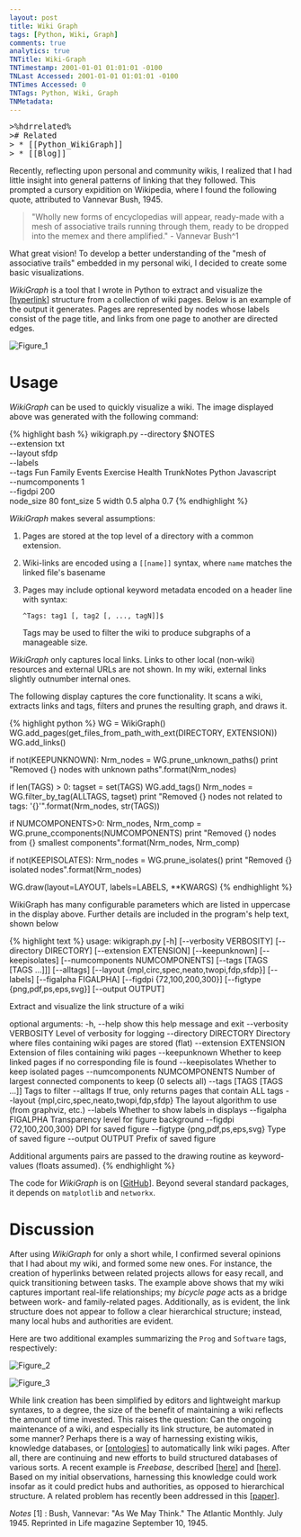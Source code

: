```yaml
---
layout: post
title: Wiki Graph
tags: [Python, Wiki, Graph]
comments: true
analytics: true
TNTitle: Wiki-Graph
TNTimestamp: 2001-01-01 01:01:01 -0100
TNLast Accessed: 2001-01-01 01:01:01 -0100
TNTimes Accessed: 0
TNTags: Python, Wiki, Graph
TNMetadata: 
---
```



<pre class="action ideaaction">
>%hdrrelated%
># Related
> * [[Python_WikiGraph]]
> * [[Blog]]
</pre>

[Figure_1]: wg-family-bicycle-work-rev2_2011-06-10_23-23-35.jpg "Figure 1"
[Figure_2]: wg-prog-2011_06_11-23_40_56.jpg "Figure 2"
[Figure_3]: wg-software-2011_06_12-00_07_06.jpg "Figure 3"

<!-- ![XXX-wg-family-bicycle-work-rev2_2011-06-10_23-23-35.png][] -->

Recently, reflecting upon personal and community wikis, I realized that I had little insight into general patterns of linking that they followed.  This prompted a cursory expidition on Wikipedia, where I found the following quote, attributed to Vannevar Bush, 1945.

 > "Wholly new forms of encyclopedias will appear, ready-made with a mesh of associative trails running through them, ready to be dropped into the memex and there amplified." - Vannevar Bush^1

What great vision!  To develop a better understanding of the "mesh of associative trails" embedded in my personal wiki, I decided to create some basic visualizations.

_WikiGraph_ is a tool that I wrote in Python to extract and visualize the [[hyperlink]] structure from a collection of wiki pages.  Below is an example of the output it generates.  Pages are represented by nodes whose labels consist of the page title, and links from one page to another are directed edges.

![Figure_1][]

# Usage

_WikiGraph_ can be used to quickly visualize a wiki.  The image displayed above was generated with the following command:

{% highlight bash %}
wikigraph.py --directory $NOTES \
             --extension txt \
             --layout sfdp \
             --labels \
             --tags Fun Family Events Exercise Health TrunkNotes Python Javascript \
             --numcomponents 1 \
             --figdpi 200 \
             node_size 80 font_size 5 width 0.5 alpha 0.7
{% endhighlight %}

_WikiGraph_ makes several assumptions:

 1. Pages are stored at the top level of a directory with a common extension.

 1. Wiki-links are encoded using a `[[name]]` syntax, where `name` matches the linked file's basename

 1. Pages may include optional keyword metadata encoded on a header line with syntax:

    `^Tags: tag1 [, tag2 [, ..., tagN]]$`

    Tags may be used to filter the wiki to produce subgraphs of a manageable size.

_WikiGraph_ only captures local links.  Links to other local (non-wiki) resources and external URLs are not shown.  In my wiki, external links slightly outnumber internal ones.

The following display captures the core functionality.  It scans a wiki, extracts links and tags, filters and prunes the resulting graph, and draws it.

{% highlight python %}
WG = WikiGraph()
WG.add_pages(get_files_from_path_with_ext(DIRECTORY, EXTENSION))
WG.add_links()

if not(KEEPUNKNOWN):
    Nrm_nodes = WG.prune_unknown_paths()
    print "Removed {} nodes with unknown paths".format(Nrm_nodes)

if len(TAGS) > 0:
    tagset = set(TAGS)
    WG.add_tags()
    Nrm_nodes = WG.filter_by_tag(ALLTAGS, tagset)
    print "Removed {} nodes not related to tags: '{}'".format(Nrm_nodes, str(TAGS))

if NUMCOMPONENTS>0:
    Nrm_nodes, Nrm_comp = WG.prune_ccomponents(NUMCOMPONENTS)
    print "Removed {} nodes from {} smallest components".format(Nrm_nodes, Nrm_comp)

if not(KEEPISOLATES):
    Nrm_nodes = WG.prune_isolates()
    print "Removed {} isolated nodes".format(Nrm_nodes)

WG.draw(layout=LAYOUT, labels=LABELS, **KWARGS)
{% endhighlight %}

WikiGraph has many configurable parameters which are listed in uppercase in the display above.  Further details are included in the program's help text, shown below

{% highlight text %}
usage: wikigraph.py [-h] [--verbosity VERBOSITY] [--directory DIRECTORY]
                    [--extension EXTENSION] [--keepunknown] [--keepisolates]
                    [--numcomponents NUMCOMPONENTS] [--tags [TAGS [TAGS ...]]]
                    [--alltags]
                    [--layout {mpl,circ,spec,neato,twopi,fdp,sfdp}] [--labels]
                    [--figalpha FIGALPHA] [--figdpi {72,100,200,300}]
                    [--figtype {png,pdf,ps,eps,svg}] [--output OUTPUT]

Extract and visualize the link structure of a wiki

optional arguments:
  -h, --help            show this help message and exit
  --verbosity VERBOSITY
                        Level of verbosity for logging
  --directory DIRECTORY
                        Directory where files containing wiki pages are stored
                        (flat)
  --extension EXTENSION
                        Extension of files containing wiki pages
  --keepunknown         Whether to keep linked pages if no corresponding file
                        is found
  --keepisolates        Whether to keep isolated pages
  --numcomponents NUMCOMPONENTS
                        Number of largest connected components to keep (0
                        selects all)
  --tags [TAGS [TAGS ...]]
                        Tags to filter
  --alltags             If true, only returns pages that contain ALL tags
  --layout {mpl,circ,spec,neato,twopi,fdp,sfdp}
                        The layout algorithm to use (from graphviz, etc.)
  --labels              Whether to show labels in displays
  --figalpha FIGALPHA   Transparency level for figure background
  --figdpi {72,100,200,300}
                        DPI for saved figure
  --figtype {png,pdf,ps,eps,svg}
                        Type of saved figure
  --output OUTPUT       Prefix of saved figure

Additional arguments pairs are passed to the drawing routine as keyword-values
(floats assumed).
{% endhighlight %}

The code for _WikiGraph_ is on [[GitHub][GitHub]].  Beyond several standard packages, it depends on `matplotlib` and `networkx`.

# Discussion

After using _WikiGraph_ for only a short while, I confirmed several opinions that I had about my wiki, and formed some new ones.  For instance, the creation of hyperlinks between related projects allows for easy recall, and quick transitioning between tasks.  The example above shows that my wiki captures important real-life relationships; my *bicycle page* acts as a bridge between work- and family-related pages.  Additionally, as is evident, the link structure does not appear to follow a clear hierarchical structure; instead, many local hubs and authorities are evident.

Here are two additional examples summarizing the `Prog` and `Software` tags, respectively:

![Figure_2][]

![Figure_3][]


While link creation has been simplified by editors and lightweight markup syntaxes, to a degree, the size of the benefit of maintaining a wiki reflects the amount of time invested.  This raises the question: Can the ongoing maintenance of a wiki, and especially its link structure, be automated in some manner?  Perhaps there is a way of harnessing existing wikis, knowledge databases, or [[ontologies][Ontology]] to automatically link wiki pages.  After all, there are continuing and new efforts to build structured databases of various sorts.  A recent example is _Freebase_, described [[here][Freebase Home]] and [[here][Freebase Wiki]].  Based on my initial observations, harnessing this knowledge could work insofar as it could predict hubs and authorities, as opposed to hierarchical structure.  A related problem has recently been addressed in this [[paper][Learning Structured Embeddings of Knowledge Bases]].

_Notes_
[1]
: Bush, Vannevar: "As We May Think." The Atlantic Monthly. July 1945. Reprinted in Life magazine September 10, 1945.

[hyperlink]: http://en.wikipedia.org/wiki/Hyperlink
[Ontology]: http://en.wikipedia.org/wiki/Ontology_(information_science)
[Freebase Home]: http://wiki.freebase.com/wiki/What_is_Freebase%3F
[Freebase Wiki]: http://en.wikipedia.org/wiki/Freebase
[Learning Structured Embeddings of Knowledge Bases]: http://www.thespermwhale.com/jaseweston/papers/AAAI11.pdf
[WikiPatterns]: http://www.wikipatterns.com/
[GitHub]: https://github.com/tub78/WikiGraph



<!--
import argparse
#import doctest
import datetime
import glob
import itertools
import os
import re
import sys
import matplotlib
import networkx
#import numpy
#import scipy
-->

